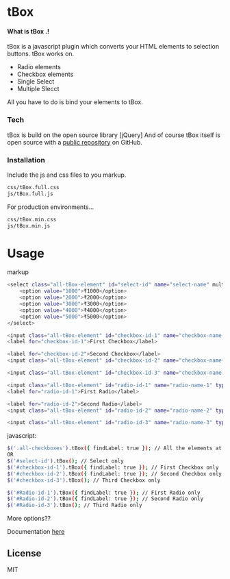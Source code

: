 # tBox

#### What is tBox .!
tBox is a javascript plugin which converts your HTML elements to selection buttons.
tBox works on.
  - Radio elements
  - Checkbox elements
  - Single Select
  - Multiple Slecct

All you have to do is bind your elements to tBox.

### Tech
tBox is build on the open source library [jQuery]
And of course tBox itself is open source with a [public repository](tBox)
 on GitHub.

### Installation

Include the js and css files to you markup.

```sh
css/tBox.full.css
js/tBox.full.js
```

For production environments...

```sh
css/tBox.min.css
js/tBox.min.js
```
# Usage

markup
```sh
<select class="all-tBox-element" id="select-id" name="select-name" multiple>
    <option value="1000">₹1000</option>
    <option value="2000">₹2000</option>
    <option value="3000">₹3000</option>
    <option value="4000">₹4000</option>
    <option value="5000">₹5000</option>
</select>

<input class="all-tBox-element" id="checkbox-id-1" name="checkbox-name-1" type="checkbox" />
<label for="checkbox-id-1">First Checkbox</label>

<label for="checkbox-id-2">Second Checkbox</label>
<input class="all-tBox-element" id="checkbox-id-2" name="checkbox-name-2" type="checkbox" />

<input class="all-tBox-element" id="checkbox-id-3" name="checkbox-name-3" type="checkbox" data-label="Third Checkbox" />

<input class="all-tBox-element" id="radio-id-1" name="radio-name-1" type="radio" />
<label for="radio-id-1">First Radio</label>

<label for="radio-id-2">Second Radio</label>
<input class="all-tBox-element" id="radio-id-2" name="radio-name-2" type="radio" />

<input class="all-tBox-element" id="radio-id-3" name="radio-name-3" type="radio" data-label="Third Radio" />
```
javascript:
```sh
$('.all-checkboxes').tBox({ findLabel: true }); // All the elements at ones.
OR
$('#select-id').tBox(); // Select only
$('#checkbox-id-1').tBox({ findLabel: true }); // First Checkbox only
$('#checkbox-id-2').tBox({ findLabel: true }); // Second Checkbox only
$('#checkbox-id-3').tBox(); // Third Checkbox only

$('#Radio-id-1').tBox({ findLabel: true }); // First Radio only
$('#Radio-id-2').tBox({ findLabel: true }); // Second Radio only
$('#Radio-id-3').tBox(); // Third Radio only
```

More options??

Documentation [here](tBox)

License
----

MIT
